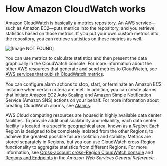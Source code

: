 # How Amazon CloudWatch works<a name="cloudwatch_architecture"></a>

Amazon CloudWatch is basically a metrics repository\. An AWS service—such as Amazon EC2—puts metrics into the repository, and you retrieve statistics based on those metrics\. If you put your own custom metrics into the repository, you can retrieve statistics on these metrics as well\.

![\[Image NOT FOUND\]](http://docs.aws.amazon.com/AmazonCloudWatch/latest/monitoring/images/CW-Overview.png)

You can use metrics to calculate statistics and then present the data graphically in the CloudWatch console\. For more information about the other AWS resources that generate and send metrics to CloudWatch, see [AWS services that publish CloudWatch metrics](aws-services-cloudwatch-metrics.md)\.

You can configure alarm actions to stop, start, or terminate an Amazon EC2 instance when certain criteria are met\. In addition, you can create alarms that initiate Amazon EC2 Auto Scaling and Amazon Simple Notification Service \(Amazon SNS\) actions on your behalf\. For more information about creating CloudWatch alarms, see [Alarms](cloudwatch_concepts.md#CloudWatchAlarms)\.

AWS Cloud computing resources are housed in highly available data center facilities\. To provide additional scalability and reliability, each data center facility is located in a specific geographical area, known as a *Region*\. Each Region is designed to be completely isolated from the other Regions, to achieve the greatest possible failure isolation and stability\. Metrics are stored separately in Regions, but you can use CloudWatch cross\-Region functionality to aggregate statistics from different Regions\. For more information, see [Cross\-account cross\-Region CloudWatch console](Cross-Account-Cross-Region.md) and [Regions and Endpoints](https://docs.aws.amazon.com/general/latest/gr/rande.html#cw_region) in the *Amazon Web Services General Reference*\.